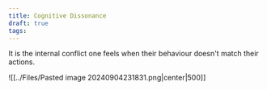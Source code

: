 ```yaml
---
title: Cognitive Dissonance
draft: true
tags:
---
```

It is the internal conflict one feels when their behaviour doesn't match their actions. 

![[../Files/Pasted image 20240904231831.png|center|500]]